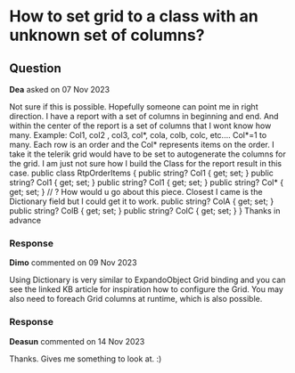 # How to set grid to a class with an unknown set of columns?

## Question

**Dea** asked on 07 Nov 2023

Not sure if this is possible. Hopefully someone can point me in right direction. I have a report with a set of columns in beginning and end. And within the center of the report is a set of columns that I wont know how many. Example: Col1, col2 , col3, col*, cola, colb, colc, etc.... Col*=1 to many. Each row is an order and the Col* represents items on the order. I take it the telerik grid would have to be set to autogenerate the columns for the grid. I am just not sure how I build the Class for the report result in this case. public class RtpOrderItems { public string? Col1 { get; set; } public string? Col1 { get; set; } public string? Col1 { get; set; } public string? Col* { get; set; } // ? How would u go about this piece. Closest I came is the Dictionary field but I could get it to work. public string? ColA { get; set; } public string? ColB { get; set; } public string? ColC { get; set; } } Thanks in advance

### Response

**Dimo** commented on 09 Nov 2023

Using Dictionary is very similar to ExpandoObject Grid binding and you can see the linked KB article for inspiration how to configure the Grid. You may also need to foreach Grid columns at runtime, which is also possible.

### Response

**Deasun** commented on 14 Nov 2023

Thanks. Gives me something to look at. :)
